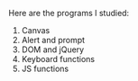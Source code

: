 Here are the programs I studied:
1) Canvas
2) Alert and prompt
3) DOM and jQuery
4) Keyboard functions
5) JS functions

